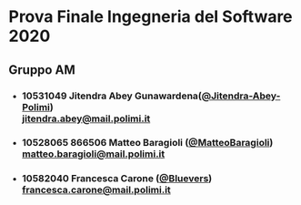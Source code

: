 # Prova Finale Ingegneria del Software 2020
## Gruppo AM

- ###   10531049   Jitendra Abey Gunawardena([@Jitendra-Abey-Polimi](https://github.com/Jitendra-Abey-Polimi))<br>jitendra.abey@mail.polimi.it
- ###   10528065  866506   Matteo Baragioli ([@MatteoBaragioli](https://github.com/MatteoBaragioli))<br>matteo.baragioli@mail.polimi.it
- ###   10582040   Francesca Carone ([@Bluevers](https://github.com/Bluevers))<br>francesca.carone@mail.polimi.it
